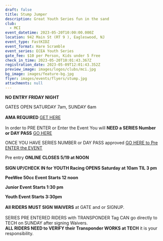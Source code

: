 ```yaml
---
draft: false
title: Stump Jumper
description: Great Youth Series fun in the sand
club:
  - MCI
event_datetime: 2023-05-20T10:00:00.000Z
location: 942 Main St (RT 9 ), Eagleswood, NJ
event_type: FastKIDZ
event_format: Hare Scramble
event_series: ECEA Youth Series
gate_fee: $10 per Person, Kids under 5 Free
check_in_time: 2023-05-20T10:01:43.367Z
registration_date: 2023-05-09T12:01:43.352Z
preview_image: images/logos/clubs/mci.jpg
bg_image: images/feature-bg.jpg
flyer: images/events/flyers/stump.jpg
attachments: null
---
```

**NO ENTRY FRIDAY NIGHT**

GATES OPEN SATURDAY 7am, SUNDAY 6am\
\
**AMA REQUIRED**  [GET HERE ](https://join.americanmotorcyclist.com/privileges-savenow/?gclid=CjwKCAjw3ueiBhBmEiwA4BhspNwQztzyNH49PezC5nR7BmrzNnP5WfUU4VwdINt_aZzjKCTzq9TgmBoC5ZsQAvD_BwE)\
\
In order to PRE ENTER or Enter the Event You will **NEED a SERIES Number or DAY PASS**    [GO HERE ](https://www.moto-tally.com/ECEA/ECEA_PWY/SeriesRegistration.aspx)

ONCE YOU HAVE SERIES NUMBER or DAY PASS approved  [GO HERE to Pre ENTER the EVENT](https://www.moto-tally.com/ECEA/ECEA_PWY/PreEntry.aspx)

Pre entry **ONLINE CLOSES 5/19 at NOON**\
[](https://www.moto-tally.com/ECEA/ECEA/PreEntry.aspx)\
**SIGN UP/CHECK IN for YOUTH Racing OPENS Saturday at 10am TIL 3 pm**

**PeeWee 50cc Event Starts 12 noon**

**Junior Event Starts 1:30 pm**

**Youth Event Starts 3:30pm**\
\
**All RIDERS MUST SIGN WAIVERS** at GATE and or SIGNUP.  \
\
SERIES PRE ENTERED RIDERS with TRANSPONDER Tag CAN go directly to TECH on SUNDAY after signing Waivers.\
**ALL RIDERS NEED to VERIFY their Transponder WORKS at TECH** it is your responsibility.